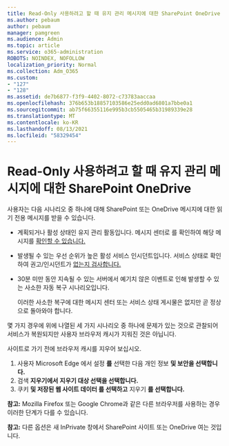 ```yaml
---
title: Read-Only 사용하려고 할 때 유지 관리 메시지에 대한 SharePoint OneDrive
ms.author: pebaum
author: pebaum
manager: pamgreen
ms.audience: Admin
ms.topic: article
ms.service: o365-administration
ROBOTS: NOINDEX, NOFOLLOW
localization_priority: Normal
ms.collection: Adm_O365
ms.custom:
- "127"
- "128"
ms.assetid: de7b6877-f3f9-4402-8072-c73783aaccaa
ms.openlocfilehash: 376b653b18857103586e25edd0ad6801a7bbe0a1
ms.sourcegitcommit: ab75f66355116e995b3cb5505465b31989339e28
ms.translationtype: MT
ms.contentlocale: ko-KR
ms.lasthandoff: 08/13/2021
ms.locfileid: "58329454"
---
```

# <a name="read-only-for-maintenance-message-when-attempting-to-use-sharepoint-or-onedrive"></a>Read-Only 사용하려고 할 때 유지 관리 메시지에 대한 SharePoint OneDrive

사용자는 다음  시나리오 중 하나에 대해 SharePoint 또는 OneDrive 메시지에 대한 읽기 전용 메시지를 받을 수 있습니다. 

-   계획되거나 활성 상태인 유지 관리 활동입니다.  메시지 센터로 를 확인하여 해당 메시지를 [확인할 수 있습니다.](https://portal.office.com/adminportal/home#/messagecenter)
-   발생될 수 있는 우선 순위가 높은 활성 서비스 인시던트입니다. 서비스 상태로 확인하여 권고/인시던트가 [없는지 검사합니다.](https://portal.office.com/adminportal/home#/servicehealth)
-   30분 미만 동안 지속될 수 있는 서버에서 예기치 않은 이벤트로 인해 발생할 수 있는 사소한 자동 복구 시나리오입니다. 
    
    이러한 사소한 복구에 대한 메시지 센터 또는 서비스 상태 게시물은 없지만 곧 정상으로 돌아와야 합니다.

몇 가지 경우에 위에 나열된 세 가지 시나리오 중 하나에 문제가 있는 것으로 관찰되어 서비스가 복원되지만 사용자 브라우저 캐시가 지워진 것은 아닙니다.

사이트로 가기 전에 브라우저 캐시를 지우어 보십시오.

1. 사용자 Microsoft Edge 에서 설정 **를** 선택한 다음 개인 정보 **및 보안을 선택합니다.**
2. 검색 **지우기에서** **지우기 대상 선택을 선택합니다.**
3. 쿠키 **및 저장된 웹 사이트 데이터 를 선택하고** 지우기 **를 선택합니다.**

**참고:** Mozilla Firefox 또는 Google Chrome과 같은 다른 브라우저를 사용하는 경우 이러한 단계가 다를 수 있습니다.

**참고:** 다른 옵션은 새 InPrivate 창에서 SharePoint 사이트 또는 OneDrive 여는 것입니다.